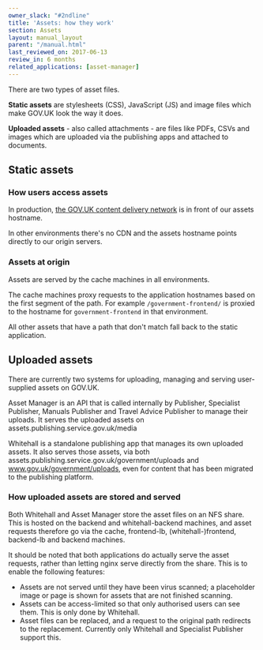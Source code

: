```yaml
---
owner_slack: "#2ndline"
title: 'Assets: how they work'
section: Assets
layout: manual_layout
parent: "/manual.html"
last_reviewed_on: 2017-06-13
review_in: 6 months
related_applications: [asset-manager]
---
```


There are two types of asset files.

**Static assets** are stylesheets (CSS), JavaScript (JS) and image files which
make GOV.UK look the way it does.

**Uploaded assets** - also called attachments - are files like PDFs, CSVs and
images which are uploaded via the publishing apps and attached to documents.

## Static assets

### How users access assets

In production, [the GOV.UK content delivery network](cdn.html)
is in front of our assets hostname.

In other environments there's no CDN and the assets hostname points
directly to our origin servers.

### Assets at origin

Assets are served by the cache machines in all environments.

The cache machines proxy requests to the application hostnames based
on the first segment of the path. For example `/government-frontend/`
is proxied to the hostname for `government-frontend` in that environment.

All other assets that have a path that don't match fall back to the
static application.

## Uploaded assets

There are currently two systems for uploading, managing and serving
user-supplied assets on GOV.UK.

Asset Manager is an API that is called internally by Publisher, Specialist
Publisher, Manuals Publisher and Travel Advice Publisher to manage their
uploads. It serves the uploaded assets on assets.publishing.service.gov.uk/media

Whitehall is a standalone publishing app that manages its own uploaded assets.
It also serves those assets, via both
assets.publishing.service.gov.uk/government/uploads and
www.gov.uk/government/uploads, even for content that has been migrated to the
publishing platform.

### How uploaded assets are stored and served

Both Whitehall and Asset Manager store the asset files on an NFS share. This is
hosted on the backend and whitehall-backend machines, and asset requests
therefore go via the cache, frontend-lb, (whitehall-)frontend, backend-lb and
backend machines.

It should be noted that both applications do actually serve the asset
requests, rather than letting nginx serve directly from the share. This is to
enable the following features:

* Assets are not served until they have been virus scanned; a placeholder image
  or page is shown for assets that are not finished scanning.
* Assets can be access-limited so that only authorised users can see them. This
  is only done by Whitehall.
* Asset files can be replaced, and a request to the original path redirects to
  the replacement. Currently only Whitehall and Specialist Publisher support
  this.
